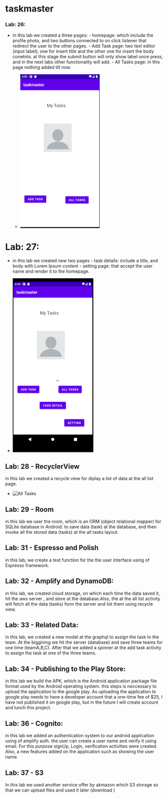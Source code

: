 # taskmaster
### Lab: 26:
- in this lab we created a three pages:
      - homepage: which include the profile photo, and two buttons connected to on click listener that redirect the user to the other pages.
      - Add Task page: two text editor (input label); one for insert title and the other one for insert the body conetnts. at this stage the submit button will only show label once press, and in the next labs other functionality will add.
      - All Tasks page: in this page nothing added till now.

  - ![HomePage Screen Shot](homePage.PNG)


# Lab: 27:
- in this lab we created new two pages
      - task details:  include a title, and body with Lorem Ipsum content
      - setting page: that accept the user name and render it to the homepage.

- ![HomePage Screen Shot](homePage2.PNG)

 ## Lab: 28 - RecyclerView
in this lab we created a recycle view for diplay a list of data at the all list page.
 - ![All Tasks](tasksList.PNG)

## Lab: 29 - Room
 in this lab we user the room, which is an ORM (object relational mapper) for SQLite database in Android. to save data (task) at the database, and then invoke all the stored data (tasks) at the all tasks layout.

## Lab: 31 - Espresso and Polish
in this lab, we create a test function for the the user interface using of Espresso framework.

## Lab: 32 - Amplify and DynamoDB:
 in this lab, we created cloud storage, on which each time the data saved it, hit the aws server , and store at the database.Also, the at the all list activity will fetch all the data (tasks) form the server and list them using recycle view.

## Lab: 33 - Related Data:
in this lab, we created a new model at the graphql to assign the task to the team. At the biggining we hit the server (database) and save three teams for one time (teamA,B,C). After that we added a spinner at the add task activity to assign the task at one of the three teams.

## Lab: 34 - Publishing to the Play Store:
in this lab we build the APK, which is the Android application package file format used by the Android operating system. this steps is neccessary to upload the application to the google play. As uploading the application to google play needs to have a developer account that  a one-time fee of $25, I have not published it on google play, but in the future I will create account and lunch this project.

## Lab: 36 - Cognito:
in this lab we added an authentication system to our android application using of amplify auth. the user can create a user name and verify it using email. For this purpose signUp, Login, verification activities were created. Also, a new features added on the application such as showing the user name.

## Lab: 37 - S3
In this lab we used another service offer by akmazon which S3 storage so that we can upload files and used it later (download )
